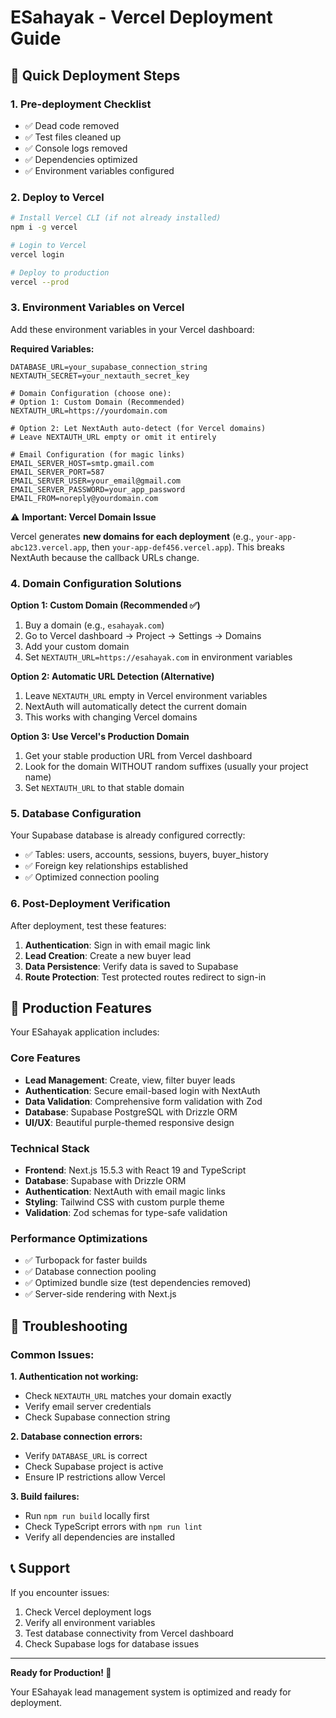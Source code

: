 # ESahayak - Vercel Deployment Guide

## 🚀 Quick Deployment Steps

### 1. Pre-deployment Checklist

- ✅ Dead code removed
- ✅ Test files cleaned up
- ✅ Console logs removed
- ✅ Dependencies optimized
- ✅ Environment variables configured

### 2. Deploy to Vercel

```bash
# Install Vercel CLI (if not already installed)
npm i -g vercel

# Login to Vercel
vercel login

# Deploy to production
vercel --prod
```

### 3. Environment Variables on Vercel

Add these environment variables in your Vercel dashboard:

**Required Variables:**

```env
DATABASE_URL=your_supabase_connection_string
NEXTAUTH_SECRET=your_nextauth_secret_key

# Domain Configuration (choose one):
# Option 1: Custom Domain (Recommended)
NEXTAUTH_URL=https://yourdomain.com

# Option 2: Let NextAuth auto-detect (for Vercel domains)
# Leave NEXTAUTH_URL empty or omit it entirely

# Email Configuration (for magic links)
EMAIL_SERVER_HOST=smtp.gmail.com
EMAIL_SERVER_PORT=587
EMAIL_SERVER_USER=your_email@gmail.com
EMAIL_SERVER_PASSWORD=your_app_password
EMAIL_FROM=noreply@yourdomain.com
```

⚠️ **Important: Vercel Domain Issue**

Vercel generates **new domains for each deployment** (e.g., `your-app-abc123.vercel.app`, then `your-app-def456.vercel.app`). This breaks NextAuth because the callback URLs change.

### 4. Domain Configuration Solutions

**Option 1: Custom Domain (Recommended ✅)**
1. Buy a domain (e.g., `esahayak.com`)
2. Go to Vercel dashboard → Project → Settings → Domains
3. Add your custom domain
4. Set `NEXTAUTH_URL=https://esahayak.com` in environment variables

**Option 2: Automatic URL Detection (Alternative)**
1. Leave `NEXTAUTH_URL` empty in Vercel environment variables
2. NextAuth will automatically detect the current domain
3. This works with changing Vercel domains

**Option 3: Use Vercel's Production Domain**
1. Get your stable production URL from Vercel dashboard
2. Look for the domain WITHOUT random suffixes (usually your project name)
3. Set `NEXTAUTH_URL` to that stable domain

### 5. Database Configuration

Your Supabase database is already configured correctly:

- ✅ Tables: users, accounts, sessions, buyers, buyer_history
- ✅ Foreign key relationships established
- ✅ Optimized connection pooling

### 6. Post-Deployment Verification

After deployment, test these features:

1. **Authentication**: Sign in with email magic link
2. **Lead Creation**: Create a new buyer lead
3. **Data Persistence**: Verify data is saved to Supabase
4. **Route Protection**: Test protected routes redirect to sign-in

## 🎯 Production Features

Your ESahayak application includes:

### Core Features

- **Lead Management**: Create, view, filter buyer leads
- **Authentication**: Secure email-based login with NextAuth
- **Data Validation**: Comprehensive form validation with Zod
- **Database**: Supabase PostgreSQL with Drizzle ORM
- **UI/UX**: Beautiful purple-themed responsive design

### Technical Stack

- **Frontend**: Next.js 15.5.3 with React 19 and TypeScript
- **Database**: Supabase with Drizzle ORM
- **Authentication**: NextAuth with email magic links
- **Styling**: Tailwind CSS with custom purple theme
- **Validation**: Zod schemas for type-safe validation

### Performance Optimizations

- ✅ Turbopack for faster builds
- ✅ Database connection pooling
- ✅ Optimized bundle size (test dependencies removed)
- ✅ Server-side rendering with Next.js

## 🔧 Troubleshooting

### Common Issues:

**1. Authentication not working:**

- Check `NEXTAUTH_URL` matches your domain exactly
- Verify email server credentials
- Check Supabase connection string

**2. Database connection errors:**

- Verify `DATABASE_URL` is correct
- Check Supabase project is active
- Ensure IP restrictions allow Vercel

**3. Build failures:**

- Run `npm run build` locally first
- Check TypeScript errors with `npm run lint`
- Verify all dependencies are installed

## 📞 Support

If you encounter issues:

1. Check Vercel deployment logs
2. Verify all environment variables
3. Test database connectivity from Vercel dashboard
4. Check Supabase logs for database issues

---

**Ready for Production! 🎉**

Your ESahayak lead management system is optimized and ready for deployment.
